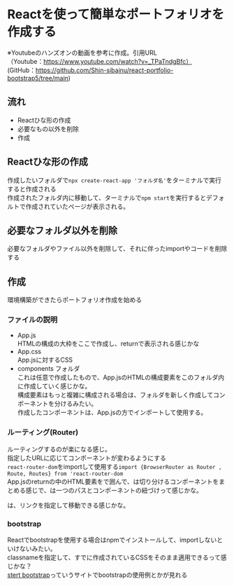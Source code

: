 # Reactを使って簡単なポートフォリオを作成する

※Youtubeのハンズオンの動画を参考に作成。引用URL  
（Youtube：https://www.youtube.com/watch?v=_TPaTndgBfc）  
 (GitHub：https://github.com/Shin-sibainu/react-portfolio-bootstrap5/tree/main)  

## 流れ
- Reactひな形の作成  
- 必要なもの以外を削除  
- 作成  

## Reactひな形の作成
作成したいフォルダで`npx create-react-app 'フォルダ名'`をターミナルで実行すると作成される  
作成されたフォルダ内に移動して、ターミナルで`npm start`を実行するとデフォルトで作成されていたページが表示される。

## 必要なフォルダ以外を削除
必要なフォルダやファイル以外を削除して、それに伴ったimportやコードを削除する

## 作成
環境構築ができたらポートフォリオ作成を始める

### ファイルの説明
- App.js  
HTMLの構成の大枠をここで作成し、returnで表示される感じかな  
- App.css  
App.jsに対するCSS  
- components フォルダ  
これは任意で作成したもので、App.jsのHTMLの構成要素をこのフォルダ内に作成していく感じかな。  
構成要素はもっと複雑に構成される場合は、フォルダを新しく作成してコンポーネントを分けるみたい。  
作成したコンポーネントは、App.jsの方でインポートして使用する。

### ルーティング(Router)
ルーティングするのが楽になる感じ。  
指定したURLに応じてコンポーネントが変わるようにする  
`react-router-dom`をimportして使用する`import {BrowserRouter as Router , Route, Routes} from 'react-router-dom`  
App.jsのreturnの中のHTML要素を<Router>で囲んで、<Routes>は切り分けるコンポーネントをまとめる感じで、<Route>は一つのパスとコンポーネントの紐づけって感じかな。  
<Link>は、リンクを指定して移動できる感じかな。

### bootstrap
Reactでbootstrapを使用する場合はnpmでインストールして、importしないといけないみたい。  
classnameを指定して、すでに作成されているCSSをそのまま適用できるって感じかな？  
[stert bootstrap](https://startbootstrap.com/)っていうサイトでbootstrapの使用例とかが見れる  
